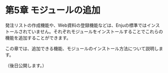 <a name="5" />

第5章 モジュールの追加
======================

発注リストの作成機能や、Web資料の登録機能などは、Enjuの標準ではインストールされていません。それぞれモジュールをインストールすることでこれらの機能を追加することができます。

この章では、追加できる機能、モジュールのインストール方法について説明します。

（後日公開します。）
